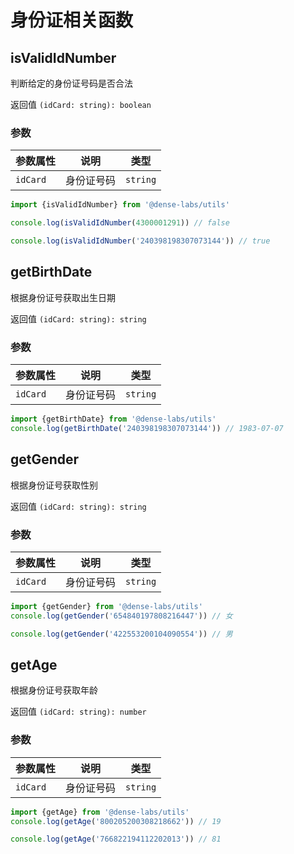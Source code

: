 # 身份证相关函数

## isValidIdNumber

判断给定的身份证号码是否合法

返回值 `(idCard: string): boolean`

### 参数

| **参数属性** | **说明**     | **类型**  |
| ------------ | ------------ | --------- |
| `idCard`  | 身份证号码| `string` |

```js
import {isValidIdNumber} from '@dense-labs/utils'

console.log(isValidIdNumber(4300001291)) // false

console.log(isValidIdNumber('240398198307073144')) // true
```

## getBirthDate

根据身份证号获取出生日期

返回值 `(idCard: string): string`

### 参数

| **参数属性** | **说明**     | **类型**  |
| ------------ | ------------ | --------- |
| `idCard`  | 身份证号码| `string` |

```js
import {getBirthDate} from '@dense-labs/utils'
console.log(getBirthDate('240398198307073144')) // 1983-07-07
```


## getGender

根据身份证号获取性别

返回值 `(idCard: string): string`

### 参数

| **参数属性** | **说明**     | **类型**  |
| ------------ | ------------ | --------- |
| `idCard`  | 身份证号码| `string` |

```js
import {getGender} from '@dense-labs/utils'
console.log(getGender('654840197808216447')) // 女

console.log(getGender('422553200104090554')) // 男
```


## getAge

根据身份证号获取年龄

返回值 `(idCard: string): number`

### 参数

| **参数属性** | **说明**     | **类型**  |
| ------------ | ------------ | --------- |
| `idCard`  | 身份证号码| `string` |

```js
import {getAge} from '@dense-labs/utils'
console.log(getAge('800205200308218662')) // 19

console.log(getAge('766822194112202013')) // 81
```